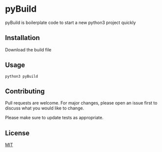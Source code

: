# pyBuild

pyBuild is boilerplate code to start a new python3 project quickly

## Installation

Download the build file

## Usage
```
python3 pyBuild
```

## Contributing
Pull requests are welcome. For major changes, please open an issue first to discuss what you would like to change.

Please make sure to update tests as appropriate.

## License
[MIT](https://choosealicense.com/licenses/mit/)
